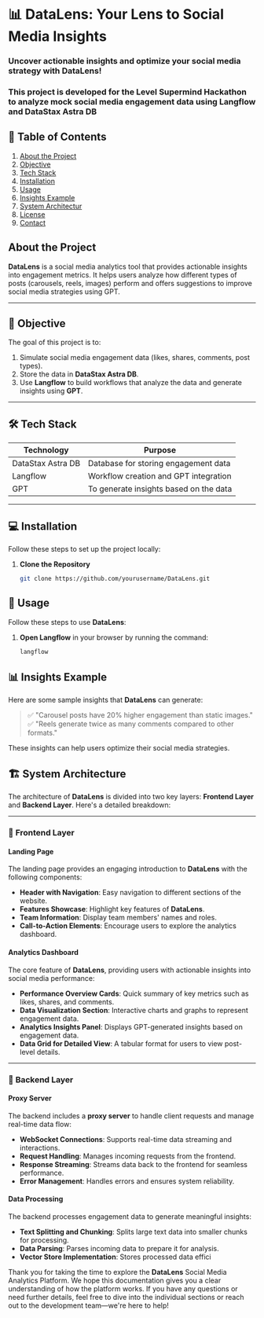 # 📊 DataLens: Your Lens to Social Media Insights
### Uncover actionable insights and optimize your social media strategy with DataLens!
### This project is developed for the Level Supermind Hackathon to analyze mock social media engagement data using Langflow and DataStax Astra DB

## 📖 Table of Contents  
1. [About the Project](#about_the_project)  
2. [Objective](#objective)  
3. [Tech Stack](#tech-stack)  
4. [Installation](#installation)  
5. [Usage](#usage)  
6. [Insights Example](#insights-example)  
7. [System Architectur](#contributing)  
8. [License](#license)  
9. [Contact](#contact)

## **About the Project**  

**DataLens** is a social media analytics tool that provides actionable insights into engagement metrics. It helps users analyze how different types of posts (carousels, reels, images) perform and offers suggestions to improve social media strategies using GPT.

---

## 🎯 **Objective**  

The goal of this project is to:  
1. Simulate social media engagement data (likes, shares, comments, post types).  
2. Store the data in **DataStax Astra DB**.  
3. Use **Langflow** to build workflows that analyze the data and generate insights using **GPT**.

---

## 🛠 **Tech Stack**  

| Technology       | Purpose                           |
|------------------|-----------------------------------|
| DataStax Astra DB| Database for storing engagement data |
| Langflow         | Workflow creation and GPT integration |
| GPT              | To generate insights based on the data |

---

## 💻 **Installation**  

Follow these steps to set up the project locally:

1. **Clone the Repository**  
   ```bash
   git clone https://github.com/yourusername/DataLens.git
   
## 🚀 **Usage**

Follow these steps to use **DataLens**:

1. **Open Langflow** in your browser by running the command:  
   ```bash
   langflow

## 📊 **Insights Example**

Here are some sample insights that **DataLens** can generate:  

> ✅ "Carousel posts have 20% higher engagement than static images."  
> ✅ "Reels generate twice as many comments compared to other formats."  

These insights can help users optimize their social media strategies.

## 🏗️ **System Architecture**

The architecture of **DataLens** is divided into two key layers: **Frontend Layer** and **Backend Layer**. Here's a detailed breakdown:

---

### 🎨 **Frontend Layer**

#### **Landing Page**
The landing page provides an engaging introduction to **DataLens** with the following components:

- **Header with Navigation**: Easy navigation to different sections of the website.  
- **Features Showcase**: Highlight key features of **DataLens**.  
- **Team Information**: Display team members' names and roles.  
- **Call-to-Action Elements**: Encourage users to explore the analytics dashboard.

#### **Analytics Dashboard**
The core feature of **DataLens**, providing users with actionable insights into social media performance:

- **Performance Overview Cards**: Quick summary of key metrics such as likes, shares, and comments.  
- **Data Visualization Section**: Interactive charts and graphs to represent engagement data.  
- **Analytics Insights Panel**: Displays GPT-generated insights based on engagement data.  
- **Data Grid for Detailed View**: A tabular format for users to view post-level details.

---

### 🔧 **Backend Layer**

#### **Proxy Server**
The backend includes a **proxy server** to handle client requests and manage real-time data flow:

- **WebSocket Connections**: Supports real-time data streaming and interactions.  
- **Request Handling**: Manages incoming requests from the frontend.  
- **Response Streaming**: Streams data back to the frontend for seamless performance.  
- **Error Management**: Handles errors and ensures system reliability.

#### **Data Processing**
The backend processes engagement data to generate meaningful insights:

- **Text Splitting and Chunking**: Splits large text data into smaller chunks for processing.  
- **Data Parsing**: Parses incoming data to prepare it for analysis.  
- **Vector Store Implementation**: Stores processed data effici

Thank you for taking the time to explore the **DataLens** Social Media Analytics Platform. We hope this documentation gives you a clear understanding of how the platform works. If you have any questions or need further details, feel free to dive into the individual sections or reach out to the development team—we're here to help!
